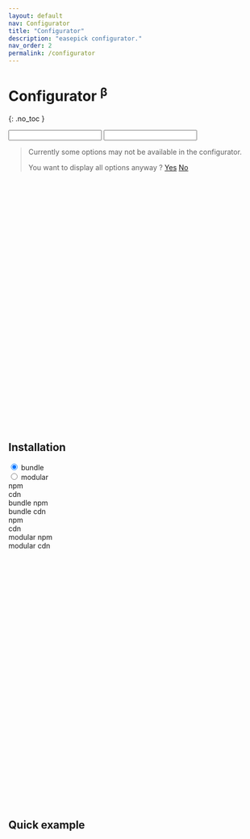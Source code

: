 ```yaml
---
layout: default
nav: Configurator
title: "Configurator"
description: "easepick configurator."
nav_order: 2
permalink: /configurator
---
```


# Configurator <sup class="text-red">β</sup>
{: .no_toc }

<div id="app" class="spinner">
  <div class="app-picker-layout">
    <div> 
    <input id="app-picker"/>
    <input id="app-picker-end"/>
    </div>
  </div>
  <div class="app-wrapper">
    <div class="packages-list"></div>
    <div class="package-options">
      <div class="pkg-options-content"></div>
    </div>
  </div>

  <blockquote class="inform">
    <p>Currently some options may not be available in the configurator.</p>
    <p><span>You want to display all options anyway ?</span> <a href="#" id="yes-btn">Yes</a> <a href="#" id="no-btn">No</a></p>
  </blockquote>

  <h2 class="no_toc" id="installation">
    <a href="#installation" class="anchor-heading" aria-labelledby="installation">
      <svg viewBox="0 0 16 16" aria-hidden="true"><use xlink:href="#svg-link"></use></svg>
    </a> 
    Installation
  </h2>

  <div class="package-install">
    <div class="tabs-wrapper tabs-horizontal">
      <div class="tabs uppercase">
        <div class="tab active">
          <input type="radio" name="package_install" checked/>
          bundle
        </div>
        <div class="tab">
          <input type="radio" name="package_install"/>
          modular
        </div>
      </div>
      <div class="contents">
        <div class="tab-content active">
          <div class="tabs-wrapper tabs-vertical">
            <div class="tabs uppercase">
              <div class="tab active">npm</div>
              <div class="tab">cdn</div>
            </div>
            <div class="contents bg">
              <div class="tab-content active" id="bundle-npm">bundle npm</div>
              <div class="tab-content" id="bundle-cdn">bundle cdn</div>
            </div>
          </div>
        </div>
        <div class="tab-content">
          <div class="tabs-wrapper tabs-vertical">
            <div class="tabs uppercase">
              <div class="tab active">npm</div>
              <div class="tab">cdn</div>
            </div>
            <div class="contents bg">
              <div class="tab-content active" id="modular-npm">modular npm</div>
              <div class="tab-content" id="modular-cdn">modular cdn</div>
            </div>
          </div>
        </div>
      </div>
    </div>
  </div>

  <h2 class="no_toc" id="quick-example">
    <a href="#quick-example" class="anchor-heading" aria-labelledby="quick-example">
      <svg viewBox="0 0 16 16" aria-hidden="true"><use xlink:href="#svg-link"></use></svg>
    </a> 
    Quick example
  </h2>

  <div class="language-bash highlighter-rouge">
    <div class="highlight">
<pre class="highlight"><code id="quick-example-code"></code></pre>
    </div>
  </div>
</div>